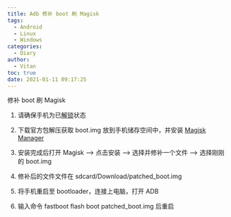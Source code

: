 ```yaml
---
title: Adb 修补 boot 刷 Magisk
tags:
  - Android
  - Linux
  - Windows
categories:
  - Diary
author:
  - Vitan
toc: true
date: 2021-01-11 09:17:25
---
```

修补 boot 刷 Magisk
<!--more-->

1. 请确保手机为已[解锁](/posts/Adb.html)状态

2. 下载官方包解压获取 boot.img 放到手机储存空间中，并安装 [Magisk Manager](https://github.com/topjohnwu/Magisk/releases)

3. 安装完成后打开 Magisk --> 点击安装 --> 选择并修补一个文件 --> 选择刚刚的 boot.img

4. 修补后的文件文件在 sdcard/Download/patched_boot.img

5. 将手机重启至 bootloader，连接上电脑，打开 ADB 

6. 输入命令 fastboot flash boot patched_boot.img  后重启